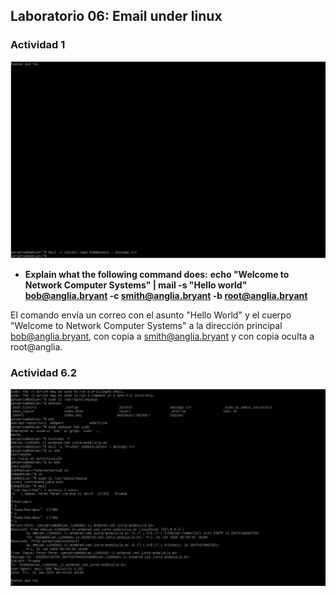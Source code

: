 ## Laboratorio 06: Email under linux 

### Actividad 1
![](https://github.com/Sperper/DespliegueDeAplicacionesWeb/blob/master/Imagenes/Ejercicio_6.1.png?raw=true)

- **Explain what the following command does:**
**echo "Welcome to Network Computer Systems" | mail -s "Hello world" bob@anglia.bryant -c smith@anglia.bryant -b root@anglia.bryant**

El comando envía un correo con el asunto "Hello World" y el cuerpo "Welcome to Network Computer Systems" a la dirección principal bob@anglia.bryant, con copia a smith@anglia.bryant y con copia oculta a root@anglia.

### Actividad 6.2
![](https://github.com/Sperper/DespliegueDeAplicacionesWeb/blob/master/Imagenes/Ejercicio_6.2.png?raw=true)
